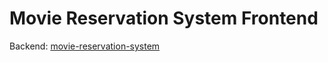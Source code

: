 # Movie Reservation System Frontend

Backend: [movie-reservation-system](https://github.com/MykhailoTiutiun/movie-reservation-system)

